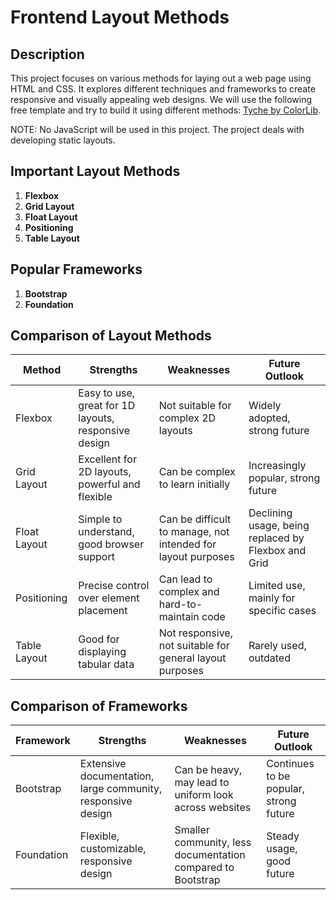 # Frontend Layout Methods

## Description
This project focuses on various methods for laying out a web page using HTML and CSS. It explores different techniques and frameworks to create responsive and visually appealing web designs. We will use the following free template and try to build it using different methods: [Tyche by ColorLib](https://colorlibhub.com/tyche/).

NOTE: No JavaScript will be used in this project. The project deals with developing static layouts.

## Important Layout Methods
1. **Flexbox**
2. **Grid Layout**
3. **Float Layout**
4. **Positioning**
5. **Table Layout**

## Popular Frameworks
1. **Bootstrap**
2. **Foundation**

## Comparison of Layout Methods

| Method       | Strengths                                                                 | Weaknesses                                                              | Future Outlook                          |
|--------------|--------------------------------------------------------------------------|-------------------------------------------------------------------------|-----------------------------------------|
| Flexbox      | Easy to use, great for 1D layouts, responsive design                     | Not suitable for complex 2D layouts                                      | Widely adopted, strong future           |
| Grid Layout  | Excellent for 2D layouts, powerful and flexible                          | Can be complex to learn initially                                       | Increasingly popular, strong future     |
| Float Layout | Simple to understand, good browser support                               | Can be difficult to manage, not intended for layout purposes            | Declining usage, being replaced by Flexbox and Grid |
| Positioning  | Precise control over element placement                                   | Can lead to complex and hard-to-maintain code                            | Limited use, mainly for specific cases  |
| Table Layout | Good for displaying tabular data                                         | Not responsive, not suitable for general layout purposes                | Rarely used, outdated                   |

## Comparison of Frameworks

| Framework   | Strengths                                                                 | Weaknesses                                                              | Future Outlook                          |
|-------------|--------------------------------------------------------------------------|-------------------------------------------------------------------------|-----------------------------------------|
| Bootstrap   | Extensive documentation, large community, responsive design              | Can be heavy, may lead to uniform look across websites                  | Continues to be popular, strong future  |
| Foundation  | Flexible, customizable, responsive design                                | Smaller community, less documentation compared to Bootstrap             | Steady usage, good future               |